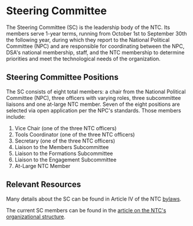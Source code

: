 # Steering Committee
The Steering Committee (SC) is the leadership body of the NTC. Its members serve 1-year terms, running from October 1st to September 30th the following year, during which they report to the National Political Committee (NPC) and are responsible for coordinating between the NPC, DSA's national membership, staff, and the NTC membership to determine priorities and meet the technological needs of the organization.

## Steering Committee Positions
The SC consists of eight total members: a chair from the National Political Committee (NPC), three officers with varying roles, three subcommittee liaisons and one at-large NTC member. Seven of the eight positions are selected via open application per the NPC's standards. Those members include:  
  1. Vice Chair (one of the three NTC officers)
  2. Tools Coordinator (one of the three NTC officers)
  3. Secretary (one of the three NTC officers)
  4. Liaison to the Members Subcommittee
  5. Liaison to the Formations Subcommittee
  6. Liaison to the Engagement Subcommittee
  7. At-Large NTC Member 

## Relevant Resources 

Many details about the SC can be found in Article IV of the NTC [bylaws](../Documents/gov-docs). 

The current SC members can be found in the [article on the NTC's organizational structure](./organizational-structure).
